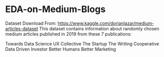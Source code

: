 # EDA-on-Medium-Blogs

Dataset Download From: https://www.kaggle.com/dorianlazar/medium-articles-dataset
This dataset contains information about randomly chosen medium articles published in 2019 from these 7 publications:

Towards Data Science
UX Collective
The Startup
The Writing Cooperative
Data Driven Investor
Better Humans
Better Marketing

